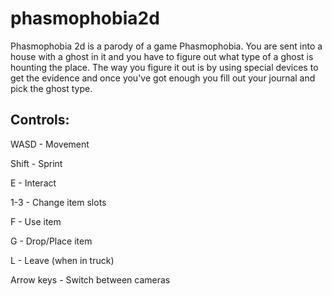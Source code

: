 # phasmophobia2d

Phasmophobia 2d is a parody of a game Phasmophobia. You are sent into a house with a ghost in it and you have to figure out what type of a ghost is hounting the place.
The way you figure it out is by using special devices to get the evidence and once you've got enough you fill out your journal and pick the ghost type.

## Controls:
WASD - Movement

Shift - Sprint

E - Interact

1-3 - Change item slots

F - Use item

G - Drop/Place item

L - Leave (when in truck)

Arrow keys - Switch between cameras
